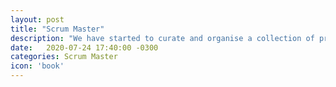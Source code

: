 ```yaml
---
layout: post
title: "Scrum Master"
description: "We have started to curate and organise a collection of practical topics, techniques, tips n tricks to help with Scrum Mastery"
date:   2020-07-24 17:40:00 -0300
categories: Scrum Master
icon: 'book'
---
```


